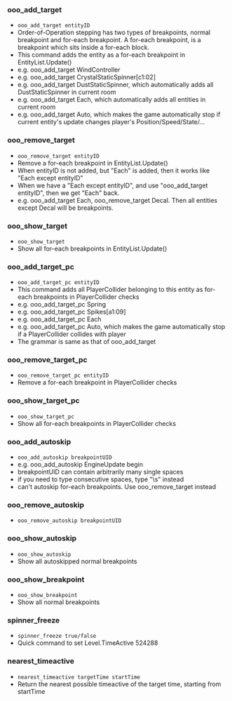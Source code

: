 ### ooo_add_target
- `ooo_add_target entityID`
- Order-of-Operation stepping has two types of breakpoints, normal breakpoint and for-each breakpoint. A for-each breakpoint, is a breakpoint which sits inside a for-each block.
- This command adds the entity as a for-each breakpoint in EntityList.Update()
- e.g. ooo_add_target WindController
- e.g. ooo_add_target CrystalStaticSpinner[c1:02]
- e.g. ooo_add_target DustStaticSpinner, which automatically adds all DustStaticSpinner in current room
- e.g. ooo_add_target Each, which automatically adds all entities in current room
- e.g. ooo_add_target Auto, which makes the game automatically stop if current entity's update changes player's Position/Speed/State/...

### ooo_remove_target
- `ooo_remove_target entityID`
- Remove a for-each breakpoint in EntityList.Update()
- When entityID is not added, but "Each" is added, then it works like "Each except entityID"
- When we have a "Each except entityID", and use "ooo_add_target entityID", then we get "Each" back.
- e.g. ooo_add_target Each, ooo_remove_target Decal. Then all entities except Decal will be breakpoints.

### ooo_show_target
- `ooo_show_target`
- Show all for-each breakpoints in EntityList.Update()

### ooo_add_target_pc
- `ooo_add_target_pc entityID`
- This command adds all PlayerCollider belonging to this entity as for-each breakpoints in PlayerCollider checks
- e.g. ooo_add_target_pc Spring
- e.g. ooo_add_target_pc Spikes[a1:09]
- e.g. ooo_add_target_pc Each
- e.g. ooo_add_target_pc Auto, which makes the game automatically stop if a PlayerCollider collides with player
- The grammar is same as that of ooo_add_target

### ooo_remove_target_pc
- `ooo_remove_target_pc entityID`
- Remove a for-each breakpoint in PlayerCollider checks

### ooo_show_target_pc
- `ooo_show_target_pc`
- Show all for-each breakpoints in PlayerCollider checks

### ooo_add_autoskip
- `ooo_add_autoskip breakpointUID`
- e.g. ooo_add_autoskip EngineUpdate begin
- breakpointUID can contain arbitrarily many single spaces
- if you need to type consecutive spaces, type "\s" instead
- can't autoskip for-each breakpoints. Use ooo_remove_target instead

### ooo_remove_autoskip
- `ooo_remove_autoskip breakpointUID`

### ooo_show_autoskip
- `ooo_show_autoskip`
- Show all autoskipped normal breakpoints

### ooo_show_breakpoint
- `ooo_show_breakpoint`
- Show all normal breakpoints

### spinner_freeze
- `spinner_freeze true/false`
- Quick command to set Level.TimeActive 524288

### nearest_timeactive
- `nearest_timeactive targetTime startTime`
- Return the nearest possible timeactive of the target time, starting from startTime